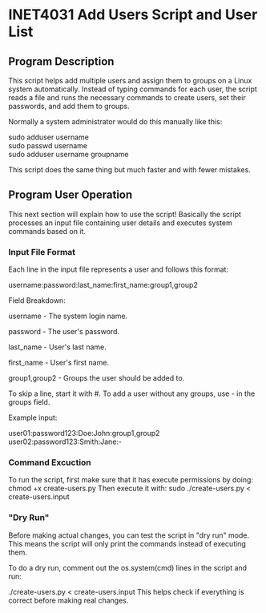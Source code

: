 # INET4031 Add Users Script and User List

## Program Description

This script helps add multiple users and assign them to groups on a Linux system automatically. Instead of typing commands for each user, the script reads a file and runs the necessary commands to create users, set their passwords, and add them to groups.

Normally a system administrator would do this manually like this:

sudo adduser username  
sudo passwd username  
sudo adduser username groupname

This script does the same thing but much faster and with fewer mistakes.

## Program User Operation

This next section will explain how to use the script! Basically the script processes an input file containing user details and executes system commands based on it.

### Input File Format
Each line in the input file represents a user and follows this format:

username:password:last_name:first_name:group1,group2

Field Breakdown:

username - The system login name.

password - The user's password.

last_name - User's last name.

first_name - User's first name.

group1,group2 - Groups the user should be added to.

To skip a line, start it with #.
To add a user without any groups, use - in the groups field.

Example input:

user01:password123:Doe:John:group1,group2
user02:password123:Smith:Jane:-

### Command Excuction

To run the script, first make sure that it has execute permissions by doing:
chmod +x create-users.py
Then execute it with: sudo ./create-users.py < create-users.input

### "Dry Run"
Before making actual changes, you can test the script in "dry run" mode.
This means the script will only print the commands instead of executing them.

To do a dry run, comment out the os.system(cmd) lines in the script and run:

./create-users.py < create-users.input
This helps check if everything is correct before making real changes.
